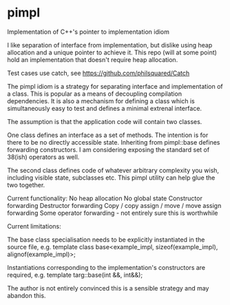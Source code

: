 # pimpl
Implementation of C++'s pointer to implementation idiom

I like separation of interface from implementation, but dislike using heap allocation and a unique pointer to achieve it. This repo (will at some point) hold an implementation that doesn't require heap allocation. 

Test cases use catch, see https://github.com/philsquared/Catch

The pimpl idiom is a strategy for separating interface and implementation of a class. This is popular as a means of decoupling compilation dependencies. It is also a mechanism for defining a class which is simultaneously easy to test and defines a minimal extrenal interface.

The assumption is that the application code will contain two classes.

One class defines an interface as a set of methods. The intention is for there to be no directly accessible state. Inheriting from pimpl::base defines forwarding constructors. I am considering exposing the standard set of 38(ish) operators as well.

The second class defines code of whatever arbitrary complexity you wish, including visible state, subclasses etc. This pimpl utility can help glue the two together.

Current functionality:
No heap allocation
No global state
Constructor forwarding
Destructor forwarding
Copy / copy assign / move / move assign forwarding
Some operator forwarding - not entirely sure this is worthwhile

Current limitations:

The base class specialisation needs to be explicitly instantiated in the source file, e.g. template class base<example_impl, sizeof(example_impl), alignof(example_impl)>;

Instantiations corresponding to the implementation's constructors are required, e.g.
  template targ::base(int &&, int&&);
  
The author is not entirely convinced this is a sensible strategy and may abandon this.
